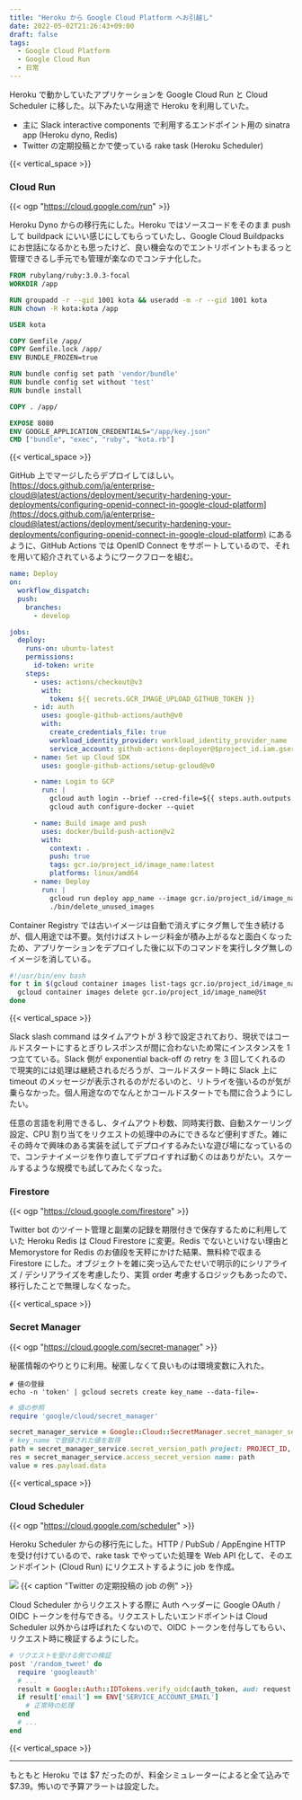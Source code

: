 ```yaml
---
title: "Heroku から Google Cloud Platform へお引越し"
date: 2022-05-02T21:26:43+09:00
draft: false
tags:
  - Google Cloud Platform
  - Google Cloud Run
  - 日常
---
```


Heroku で動かしていたアプリケーションを Google Cloud Run と Cloud Scheduler に移した。以下みたいな用途で Heroku を利用していた。

- 主に Slack interactive components で利用するエンドポイント用の sinatra app (Heroku dyno, Redis)
- Twitter の定期投稿とかで使っている rake task (Heroku Scheduler)

{{< vertical_space >}}

### Cloud Run

{{< ogp "https://cloud.google.com/run" >}}

Heroku Dyno からの移行先にした。Heroku ではソースコードをそのまま push して buildpack にいい感じにしてもらっていたし、Google Cloud Buildpacks にお世話になるかとも思ったけど、良い機会なのでエントリポイントもまるっと管理できるし手元でも管理が楽なのでコンテナ化した。

```dockerfile
FROM rubylang/ruby:3.0.3-focal
WORKDIR /app

RUN groupadd -r --gid 1001 kota && useradd -m -r --gid 1001 kota
RUN chown -R kota:kota /app

USER kota

COPY Gemfile /app/
COPY Gemfile.lock /app/
ENV BUNDLE_FROZEN=true

RUN bundle config set path 'vendor/bundle'
RUN bundle config set without 'test'
RUN bundle install

COPY . /app/

EXPOSE 8080
ENV GOOGLE_APPLICATION_CREDENTIALS="/app/key.json"
CMD ["bundle", "exec", "ruby", "kota.rb"]
```

{{< vertical_space >}}

GitHub 上でマージしたらデプロイしてほしい。[https://docs.github.com/ja/enterprise-cloud@latest/actions/deployment/security-hardening-your-deployments/configuring-openid-connect-in-google-cloud-platform](https://docs.github.com/ja/enterprise-cloud@latest/actions/deployment/security-hardening-your-deployments/configuring-openid-connect-in-google-cloud-platform) にあるように、GitHub Actions では OpenID Connect をサポートしているので、それを用いて紹介されているようにワークフローを組む。


```yaml
name: Deploy
on:
  workflow_dispatch:
  push:
    branches:
      - develop

jobs:
  deploy:
    runs-on: ubuntu-latest
    permissions:
      id-token: write
    steps:
      - uses: actions/checkout@v3
        with:
          token: ${{ secrets.GCR_IMAGE_UPLOAD_GITHUB_TOKEN }}
      - id: auth
        uses: google-github-actions/auth@v0
        with:
          create_credentials_file: true
          workload_identity_provider: workload_identity_provider_name
          service_account: github-actions-deployer@$project_id.iam.gserviceaccount.com
      - name: Set up Cloud SDK
        uses: google-github-actions/setup-gcloud@v0

      - name: Login to GCP
        run: |
          gcloud auth login --brief --cred-file=${{ steps.auth.outputs.credentials_file_path }}
          gcloud auth configure-docker --quiet

      - name: Build image and push
        uses: docker/build-push-action@v2
        with:
          context: .
          push: true
          tags: gcr.io/project_id/image_name:latest
          platforms: linux/amd64
      - name: Deploy
        run: |
          gcloud run deploy app_name --image gcr.io/project_id/image_name --memory 128Mi --max-instances=1 --min-instances=1 --region=asia-northeast1
          ./bin/delete_unused_images
```

Container Registry では古いイメージは自動で消えずにタグ無しで生き続けるが、個人用途では不要。気付けばストレージ料金が積み上がるなと面白くなったため、アプリケーションをデプロイした後に以下のコマンドを実行しタグ無しのイメージを消している。

```bash
#!/usr/bin/env bash
for t in $(gcloud container images list-tags gcr.io/project_id/image_name --filter='-tags:*' --format="get(digest)"); do
  gcloud container images delete gcr.io/project_id/image_name@$t
done
```

{{< vertical_space >}}

Slack slash command はタイムアウトが 3 秒で設定されており、現状ではコールドスタートにするとぎりレスポンスが間に合わないため常にインスタンスを 1 つ立てている。Slack 側が exponential back-off の retry を 3 回してくれるので現実的には処理は継続されるだろうが、コールドスタート時に Slack 上に timeout のメッセージが表示されるのがだるいのと、リトライを強いるのが気が乗らなかった。個人用途なのでなんとかコールドスタートでも間に合うようにしたい。

任意の言語を利用できるし、タイムアウト秒数、同時実行数、自動スケーリング設定、CPU 割り当てをリクエストの処理中のみにできるなど便利すぎた。雑にその時々で興味のある実装を試してデプロイするみたいな遊び場になっているので、コンテナイメージを作り直してデプロイすれば動くのはありがたい。スケールするような規模でも試してみたくなった。

### Firestore

{{< ogp "https://cloud.google.com/firestore" >}}

Twitter bot のツイート管理と副業の記録を期限付きで保存するために利用していた Heroku Redis は Cloud Firestore に変更。Redis でないといけない理由と Memorystore for Redis のお値段を天秤にかけた結果、無料枠で収まる Firestore にした。オブジェクトを雑に突っ込んでたせいで明示的にシリアライズ / デシリアライズを考慮したり、実質 order 考慮するロジックもあったので、移行したことで無理しなくなった。

{{< vertical_space >}}

### Secret Manager

{{< ogp "https://cloud.google.com/secret-manager" >}}

秘匿情報のやりとりに利用。秘匿しなくて良いものは環境変数に入れた。

```shell
# 値の登録
echo -n 'token' | gcloud secrets create key_name --data-file=-
```

```ruby
# 値の参照
require 'google/cloud/secret_manager'

secret_manager_service = Google::Cloud::SecretManager.secret_manager_service
# key_name で登録された値を取得
path = secret_manager_service.secret_version_path project: PROJECT_ID, secret: key_name, secret_version: 'latest'
res = secret_manager_service.access_secret_version name: path
value = res.payload.data
```

{{< vertical_space >}}

### Cloud Scheduler

{{< ogp "https://cloud.google.com/scheduler" >}}

Heroku Scheduler からの移行先にした。HTTP / PubSub / AppEngine HTTP を受け付けているので、rake task でやっていた処理を Web API 化して、そのエンドポイント (Cloud Run) にリクエストするように job を作成。

![](../schedule.png)
{{< caption "Twitter の定期投稿の job の例" >}}


Cloud Scheduler からリクエストする際に Auth ヘッダーに Google OAuth / OIDC トークンを付与できる。リクエストしたいエンドポイントは Cloud Scheduler 以外からは呼ばれたくないので、OIDC トークンを付与してもらい、リクエスト時に検証するようにした。

```ruby
# リクエストを受ける側での検証
post '/random_tweet' do
  require 'googleauth'
  # ...
  result = Google::Auth::IDTokens.verify_oidc(auth_token, aud: request.url)
  if result['email'] == ENV['SERVICE_ACCOUNT_EMAIL']
    # 正常時の処理
  end
  # ...
end
```

{{< vertical_space >}}

- - -

もともと Heroku では $7 だったのが、料金シミュレーターによると全て込みで $7.39。怖いので予算アラートは設定した。
